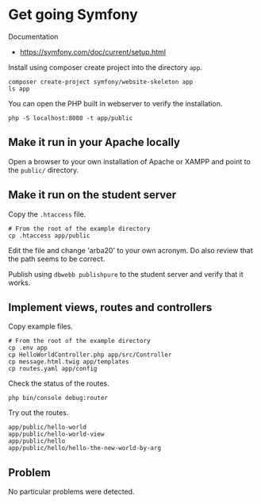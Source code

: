 Get going Symfony
====================

Documentation

* https://symfony.com/doc/current/setup.html

Install using composer create project into the directory `app`.

```
composer create-project symfony/website-skeleton app
ls app
```

You can open the PHP built in webserver to verify the installation.

```
php -S localhost:8080 -t app/public
```


Make it run in your Apache locally
-----------------------

Open a browser to your own installation of Apache or XAMPP and point to the `public/` directory.



Make it run on the student server
-----------------------

Copy the `.htaccess` file.

```
# From the root of the example directory
cp .htaccess app/public
```

Edit the file and change 'arba20' to your own acronym. Do also review that the path seems to be correct.

Publish using `dbwebb publishpure` to the student server and verify that it works.



Implement views, routes and controllers
-----------------------

Copy example files.

```
# From the root of the example directory
cp .env app
cp HelloWorldController.php app/src/Controller
cp message.html.twig app/templates
cp routes.yaml app/config
```

Check the status of the routes.

```
php bin/console debug:router
```

Try out the routes.

```
app/public/hello-world
app/public/hello-world-view
app/public/hello
app/public/hello/hello-the-new-world-by-arg
```



Problem
-----------------------

No particular problems were detected.

<!--
* If you run into cache issues when publishing to the student server, try to clear the cache and warm it up for the production server (student server).

```
APP_ENV=prod APP_DEBUG=0 php bin/console cache:clear
```
-->

<!--
* Clear the cache by executing `php bin/console cache:pool:clear`.
-->

